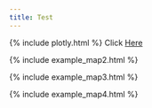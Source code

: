 ```yaml
---
title: Test
---
```


{% include plotly.html %}
Click [Here](./plotly.html)

{% include example_map2.html %}

{% include example_map3.html %}

{% include example_map4.html %}
